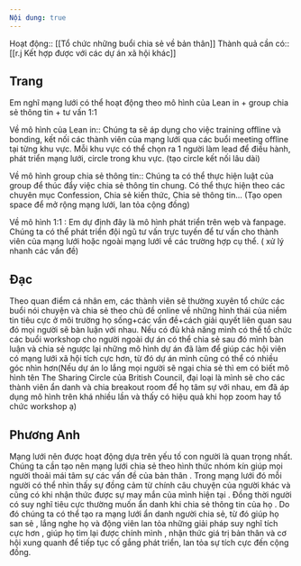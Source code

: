 ```yaml
---
Nội dung: true
---
```


Hoạt động:: [[Tổ chức những buổi chia sẻ về bản thân]]
Thành quả cần có:: [[r.j Kết hợp được với các dự án xã hội khác]]
## Trang
Em nghĩ mạng lưới có thể hoạt động theo mô hình của Lean in + group chia sẻ thông tin + tư vấn 1:1

Về mô hình của Lean in:: Chúng ta sẽ áp dụng cho việc training offline và bonding, kết nối các thành viên của mạng lưới qua các buổi meeting offline tại từng khu vực. Mỗi khu vực có thể chọn ra 1 người làm lead để điều hành, phát triển mạng lưới, circle trong khu vực. (tạo circle kết nối lâu dài)

Về mô hình group chia sẻ thông tin:: Chúng ta có thể thực hiện luật của group để thúc đẩy việc chia sẻ thông tin chung. Có thể thực hiện theo các chuyên mục Confession, Chia sẻ kiến thức, Chia sẻ thông tin... (Tạo open space để mở rộng mạng lưới, lan tỏa cộng đồng)

Về mô hình 1:1 : Em dự định đây là mô hình phát triển trên web và fanpage. Chúng ta có thể phát triển đội ngũ tư vấn trực tuyến để tư vấn cho thành viên của mạng lưới hoặc ngoài mạng lưới về các trường hợp cụ thể. ( xử lý nhanh các vấn đề)

## Đạc
Theo quan điểm cá nhân em, các thành viên sẽ thường xuyên tổ chức các buổi nói chuyện và chia sẻ theo chủ đề online về những hình thái của niềm tin tiêu cực ở môi trường họ sống+các vấn đề+cách giải quyết liên quan sau đó mọi người sẽ bàn luận với nhau. Nếu có đủ khả năng mình có thể tổ chức các buổi workshop cho người ngoài dự án có thể chia sẻ sau đó mình bàn luận và chia sẻ ngược lại những mô hình dự án đã làm để giúp các hội viên có mạng lưới xã hội tích cực hơn, từ đó dự án mình cũng có thể có nhiều góc nhìn hơn(Nếu dự án lo lắng mọi người sẽ ngại chia sẻ thì em có biết mô hình tên The Sharing Circle của British Council, đại loại là mình sẽ cho các thành viên ẩn danh và chia breakout room để họ tâm sự với nhau, em đã áp dụng mô hình trên khá nhiều lần và thấy có hiệu quả khi họp zoom hay tổ chức workshop ạ)


## Phương Anh
Mạng lưới nên được hoạt động dựa trên yếu tố con người là quan trọng nhất. Chúng ta cần tạo nên mạng lưới chia sẻ theo hình thức nhóm kín giúp mọi người thoải mái tâm sự các vấn đề của bản thân . Trong mạng lưới đó mỗi người có thể nhìn thấy sự đồng cảm từ chính câu chuyện của người khác và cũng có khi nhận thức được sự may mắn của mình hiện tại . Đồng thời người có suy nghĩ tiêu cực thường muốn ẩn danh khi chia sẻ thông tin của họ . Do đó chúng ta có thể tạo ra mạng lưới ẩn danh người chia sẻ, từ đó giúp họ san sẻ , lắng nghe họ và động viên lan tỏa những giải pháp suy nghĩ tích cực hơn , giúp họ tìm lại được chính mình , nhận thức giá trị bản thân và cơ hội xung quanh để tiếp tục cố gắng phát triển, lan tỏa sự tích cực đến cộng đồng.
